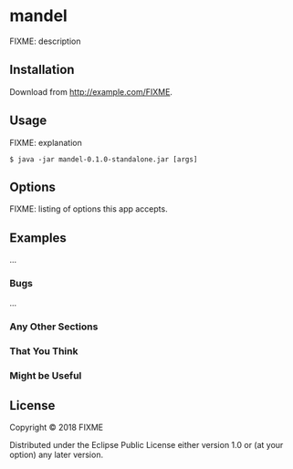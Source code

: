 # mandel

FIXME: description

## Installation

Download from http://example.com/FIXME.

## Usage

FIXME: explanation

    $ java -jar mandel-0.1.0-standalone.jar [args]

## Options

FIXME: listing of options this app accepts.

## Examples

...

### Bugs

...

### Any Other Sections
### That You Think
### Might be Useful

## License

Copyright © 2018 FIXME

Distributed under the Eclipse Public License either version 1.0 or (at
your option) any later version.
